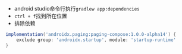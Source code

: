 - android studio命令行执行`gradlew app:dependencies`
- `ctrl + f`找到所在位置
- 排除依赖

```groovy
implementation('androidx.paging:paging-compose:1.0.0-alpha14') {
    exclude group: 'androidx.startup', module: 'startup-runtime'
}
```

